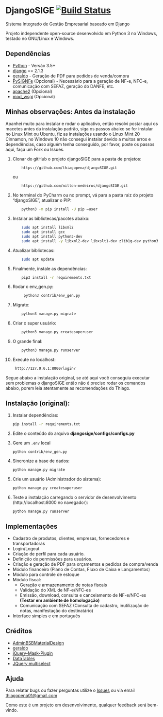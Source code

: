 # DjangoSIGE [![Build Status](https://travis-ci.org/thiagopena/djangoSIGE.svg?branch=master)](https://travis-ci.org/thiagopena/djangoSIGE)

Sistema Integrado de Gestão Empresarial baseado em Django

Projeto independente open-source desenvolvido em Python 3 no Windows, testado no GNU/Linux e Windows.


## Dependências

- [Python](https://www.python.org/downloads/) - Versão 3.5+
- [django](http://www.djangoproject.com) == 2.1.3
- [geraldo](https://github.com/thiagopena/geraldo) - Geração de PDF para pedidos de venda/compra
- [PySIGNFe](https://github.com/thiagopena/PySIGNFe) (Opcional) - Necessário para a geração de NF-e, NFC-e, comunicação com SEFAZ, geração do DANFE, etc.
- [apache2](https://www.apache.org/) (Opcional)
- [mod_wsgi](https://modwsgi.readthedocs.io/en/develop/) (Opcional)

## Minhas observações: Antes da instalação

Apanhei muito para instalar e rodar o aplicativo, então resolvi postar aqui os macetes antes da instalação padrão, siga os passos abaixo se for instalar no Linux Mint ou Ubuntu, fiz as instalações usando o Linux Mint 20 Cinnamon, no Windows 10 não consegui instalar devido a muitos erros e dependências, caso alguém tenha conseguido, por favor, poste os passos aqui, faça um Fork ou Issues.

1. Clonar do gitHub o projeto djangoSIGE para a pasta de projetos:

    ```bash
	    https://github.com/thiagopena/djangoSIGE.git
   ``` 
   ou
    ```bash
	    https://github.com/nilton-medeiros/djangoSIGE.git
    ```

2. No terminal do PyCharm ou no prompt, vá para a pasta raiz do projeto “djangoSIGE”, atualizar o  PIP:

    ```bash
	    python3 -m pip install -U pip –user
    ```
   
3. Instalar as  bibliotecas/pacotes abaixo:

    ```bash
	    sudo apt install libxml2
	    sudo apt install gcc
	    sudo apt install python3-dev
	    sudo apt install -y libxml2-dev libxslt1-dev zlib1g-dev python3-pip
    ```

4. Atualizar bibliotecas:

    ```bash
	    sudo apt update
    ```

5. Finalmente, instale as dependências:

    ```bash
	    pip3 install -r requirements.txt
    ```
   
6. Rodar o env_gen.py:
    
   ```bash
	    python3 contrib/env_gen.py
   ```

7. Migrate:

    ```bash
	    python3 manage.py migrate
    ```

8. Criar o super usuário:

    ```bash
	    python3 manage.py createsuperuser
    ```

9. O grande final:

    ```bash
	    python3 manage.py runserver
    ```
   
10. Execute no localhost:

    ```bash   
     http://127.0.0.1:8000/login/
    ```   
    
Segue abaixo a instalação original, se até aqui você conseguiu executar sem problemas o djangoSIGE então não é preciso rodar os comandos abaixo, porem leia atentamente as recomendações do Thiago.  


## Instalação (original):

1. Instalar dependências:

    ```bash
    pip install -r requirements.txt
    ```

2. Edite o conteúdo do arquivo **djangosige/configs/configs.py**

3. Gere um `.env` local

    ```bash
    python contrib/env_gen.py
    ```


4. Sincronize a base de dados:

    ```bash
    python manage.py migrate
    ```

5. Crie um usuário (Administrador do sistema):

    ```bash
    python manage.py createsuperuser
    ```

6. Teste a instalação carregando o servidor de desenvolvimento (http://localhost:8000 no navegador):

    ```bash
    python manage.py runserver
    ```

## Implementações

- Cadastro de produtos, clientes, empresas, fornecedores e transportadoras
- Login/Logout
- Criação de perfil para cada usuário.
- Definição de permissões para usuários.
- Criação e geração de PDF para orçamentos e pedidos de compra/venda
- Módulo financeiro (Plano de Contas, Fluxo de Caixa e Lançamentos)
- Módulo para controle de estoque
- Módulo fiscal:
    - Geração e armazenamento de notas fiscais
    - Validação do XML de NF-e/NFC-es
    - Emissão, download, consulta e cancelamento de NF-e/NFC-es **(Testar em ambiente de homologação)**
    - Comunicação com SEFAZ (Consulta de cadastro, inutilização de notas, manifestação do destinatário)
- Interface simples e em português

## Créditos

- [AdminBSBMaterialDesign](https://github.com/gurayyarar/AdminBSBMaterialDesign)
- [geraldo](https://github.com/marinho/geraldo)
- [jQuery-Mask-Plugin](https://igorescobar.github.io/jQuery-Mask-Plugin/)
- [DataTables](https://datatables.net/)
- [JQuery multiselect](http://loudev.com/)

## Ajuda

Para relatar bugs ou fazer perguntas utilize o [Issues](https://github.com/thiagopena/djangoSIGE/issues) ou via email thiagopena01@gmail.com

Como este é um projeto em desenvolvimento, qualquer feedback será bem-vindo.
